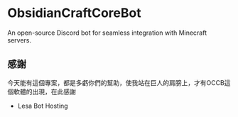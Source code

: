 # ObsidianCraftCoreBot
An open-source Discord bot for seamless integration with Minecraft servers.

## 感謝

今天能有這個專案，都是多虧你們的幫助，使我站在巨人的肩膀上，才有OCCB這個軟體的出現，在此感謝

- Lesa Bot Hosting
